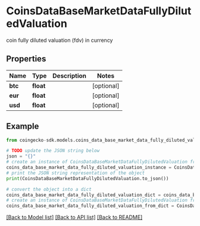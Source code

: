 # CoinsDataBaseMarketDataFullyDilutedValuation

coin fully diluted valuation (fdv) in currency

## Properties

Name | Type | Description | Notes
------------ | ------------- | ------------- | -------------
**btc** | **float** |  | [optional] 
**eur** | **float** |  | [optional] 
**usd** | **float** |  | [optional] 

## Example

```python
from coingecko-sdk.models.coins_data_base_market_data_fully_diluted_valuation import CoinsDataBaseMarketDataFullyDilutedValuation

# TODO update the JSON string below
json = "{}"
# create an instance of CoinsDataBaseMarketDataFullyDilutedValuation from a JSON string
coins_data_base_market_data_fully_diluted_valuation_instance = CoinsDataBaseMarketDataFullyDilutedValuation.from_json(json)
# print the JSON string representation of the object
print(CoinsDataBaseMarketDataFullyDilutedValuation.to_json())

# convert the object into a dict
coins_data_base_market_data_fully_diluted_valuation_dict = coins_data_base_market_data_fully_diluted_valuation_instance.to_dict()
# create an instance of CoinsDataBaseMarketDataFullyDilutedValuation from a dict
coins_data_base_market_data_fully_diluted_valuation_from_dict = CoinsDataBaseMarketDataFullyDilutedValuation.from_dict(coins_data_base_market_data_fully_diluted_valuation_dict)
```
[[Back to Model list]](../README.md#documentation-for-models) [[Back to API list]](../README.md#documentation-for-api-endpoints) [[Back to README]](../README.md)



